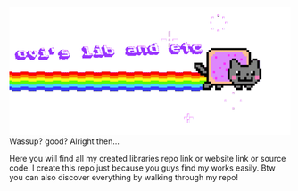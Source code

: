 ![banner.gif](./.github/banner.gif)
Wassup? good? Alright then...

Here you will find all my created libraries repo link or website link or source code.
I create this repo just because you guys find my works easily.
Btw you can also discover everything by walking through my repo!